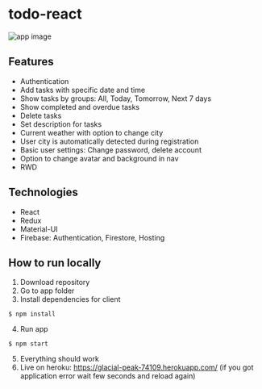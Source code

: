 # todo-react

![app image](https://imgur.com/oozlViL)

## Features

* Authentication
* Add tasks with specific date and time
* Show tasks by groups: All, Today, Tomorrow, Next 7 days
* Show completed and overdue tasks
* Delete tasks
* Set description for tasks
* Current weather with option to change city
* User city is automatically detected during registration
* Basic user settings: Change password, delete account
* Option to change avatar and background in nav
* RWD

## Technologies

* React
* Redux
* Material-UI
* Firebase: Authentication, Firestore, Hosting

## How to run locally

1. Download repository
2. Go to app folder
3. Install dependencies for client
```
$ npm install
```
4. Run app
```
$ npm start
```
5. Everything should work
6. Live on heroku: https://glacial-peak-74109.herokuapp.com/ (if you got application error wait few seconds and reload again)